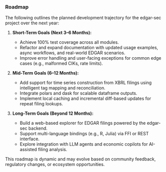 ### Roadmap

The following outlines the planned development trajectory for the edgar-sec project over the next year:

1. **Short-Term Goals (Next 3–6 Months):**
   - Achieve 100% test coverage across all modules.
   - Refactor and expand documentation with updated usage examples, async workflows, and real-world EDGAR scenarios.
   - Improve error handling and user-facing exceptions for common edge cases (e.g., malformed CIKs, rate limits).

2. **Mid-Term Goals (6–12 Months):**
   - Add support for time series construction from XBRL filings using intelligent tag mapping and reconciliation.
   - Integrate polars and dask for scalable dataframe outputs.
   - Implement local caching and incremental diff-based updates for repeat filing lookups.

3. **Long-Term Goals (Beyond 12 Months):**
   - Build a web-based explorer for EDGAR filings powered by the edgar-sec backend.
   - Support multi-language bindings (e.g., R, Julia) via FFI or REST interface.
   - Explore integration with LLM agents and economic copilots for AI-assisted filing analysis.

This roadmap is dynamic and may evolve based on community feedback, regulatory changes, or ecosystem opportunities.
